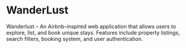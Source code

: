 # WanderLust
Wanderlust – An Airbnb-inspired web application that allows users to explore, list, and book unique stays. Features include property listings, search filters, booking system, and user authentication.

